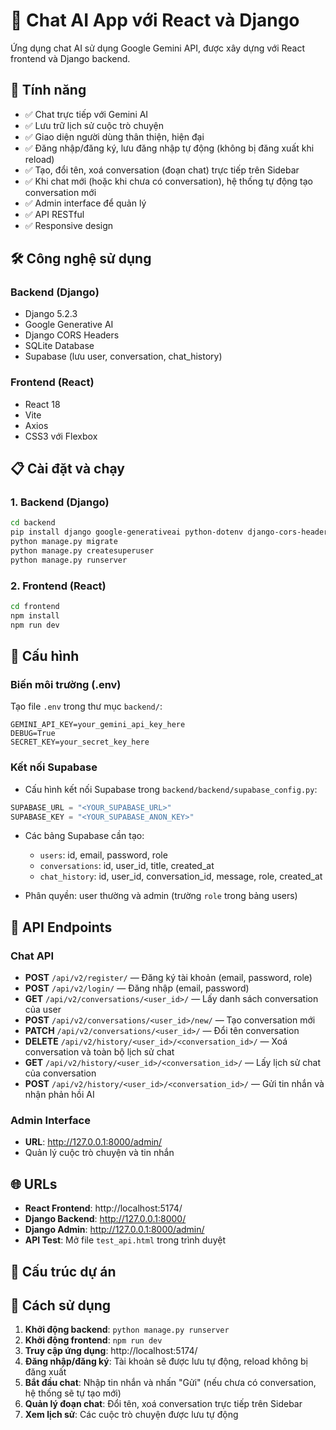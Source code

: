 # 🤖 Chat AI App với React và Django

Ứng dụng chat AI sử dụng Google Gemini API, được xây dựng với React frontend và Django backend.

## 🚀 Tính năng

- ✅ Chat trực tiếp với Gemini AI
- ✅ Lưu trữ lịch sử cuộc trò chuyện
- ✅ Giao diện người dùng thân thiện, hiện đại
- ✅ Đăng nhập/đăng ký, lưu đăng nhập tự động (không bị đăng xuất khi reload)
- ✅ Tạo, đổi tên, xoá conversation (đoạn chat) trực tiếp trên Sidebar
- ✅ Khi chat mới (hoặc khi chưa có conversation), hệ thống tự động tạo conversation mới
- ✅ Admin interface để quản lý
- ✅ API RESTful
- ✅ Responsive design

## 🛠️ Công nghệ sử dụng

### Backend (Django)
- Django 5.2.3
- Google Generative AI
- Django CORS Headers
- SQLite Database
- Supabase (lưu user, conversation, chat_history)

### Frontend (React)
- React 18
- Vite
- Axios
- CSS3 với Flexbox

## 📋 Cài đặt và chạy

### 1. Backend (Django)

```bash
cd backend
pip install django google-generativeai python-dotenv django-cors-headers
python manage.py migrate
python manage.py createsuperuser
python manage.py runserver
```

### 2. Frontend (React)

```bash
cd frontend
npm install
npm run dev
```

## 🔧 Cấu hình

### Biến môi trường (.env)
Tạo file `.env` trong thư mục `backend/`:

```env
GEMINI_API_KEY=your_gemini_api_key_here
DEBUG=True
SECRET_KEY=your_secret_key_here
```

### Kết nối Supabase
- Cấu hình kết nối Supabase trong `backend/backend/supabase_config.py`:

```python
SUPABASE_URL = "<YOUR_SUPABASE_URL>"
SUPABASE_KEY = "<YOUR_SUPABASE_ANON_KEY>"
```

- Các bảng Supabase cần tạo:
    - `users`: id, email, password, role
    - `conversations`: id, user_id, title, created_at
    - `chat_history`: id, user_id, conversation_id, message, role, created_at

- Phân quyền: user thường và admin (trường `role` trong bảng users)

## 📡 API Endpoints

### Chat API
- **POST** `/api/v2/register/` — Đăng ký tài khoản (email, password, role)
- **POST** `/api/v2/login/` — Đăng nhập (email, password)
- **GET** `/api/v2/conversations/<user_id>/` — Lấy danh sách conversation của user
- **POST** `/api/v2/conversations/<user_id>/new/` — Tạo conversation mới
- **PATCH** `/api/v2/conversations/<user_id>/` — Đổi tên conversation
- **DELETE** `/api/v2/history/<user_id>/<conversation_id>/` — Xoá conversation và toàn bộ lịch sử chat
- **GET** `/api/v2/history/<user_id>/<conversation_id>/` — Lấy lịch sử chat của conversation
- **POST** `/api/v2/history/<user_id>/<conversation_id>/` — Gửi tin nhắn và nhận phản hồi AI

### Admin Interface
- **URL**: http://127.0.0.1:8000/admin/
- Quản lý cuộc trò chuyện và tin nhắn

## 🌐 URLs

- **React Frontend**: http://localhost:5174/
- **Django Backend**: http://127.0.0.1:8000/
- **Django Admin**: http://127.0.0.1:8000/admin/
- **API Test**: Mở file `test_api.html` trong trình duyệt

## 📂 Cấu trúc dự án

## 🎯 Cách sử dụng

1. **Khởi động backend**: `python manage.py runserver`
2. **Khởi động frontend**: `npm run dev`
3. **Truy cập ứng dụng**: http://localhost:5174/
4. **Đăng nhập/đăng ký**: Tài khoản sẽ được lưu tự động, reload không bị đăng xuất
5. **Bắt đầu chat**: Nhập tin nhắn và nhấn "Gửi" (nếu chưa có conversation, hệ thống sẽ tự tạo mới)
6. **Quản lý đoạn chat**: Đổi tên, xoá conversation trực tiếp trên Sidebar
7. **Xem lịch sử**: Các cuộc trò chuyện được lưu tự động


